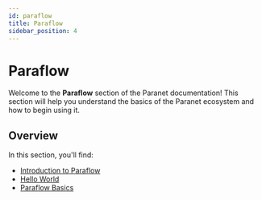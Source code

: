 ```yaml
---
id: paraflow
title: Paraflow
sidebar_position: 4
---
```


# Paraflow

Welcome to the **Paraflow** section of the Paranet documentation! This section will help you understand the basics of the Paranet ecosystem and how to begin using it.

## Overview

In this section, you'll find:

- [Introduction to Paraflow](/docs/paranet/paraflow/introduction.md)
- [Hello World](/docs/paranet/paraflow/hello_world.md)
- [Paraflow Basics](/docs/paranet/paraflow/language_basics.md)
